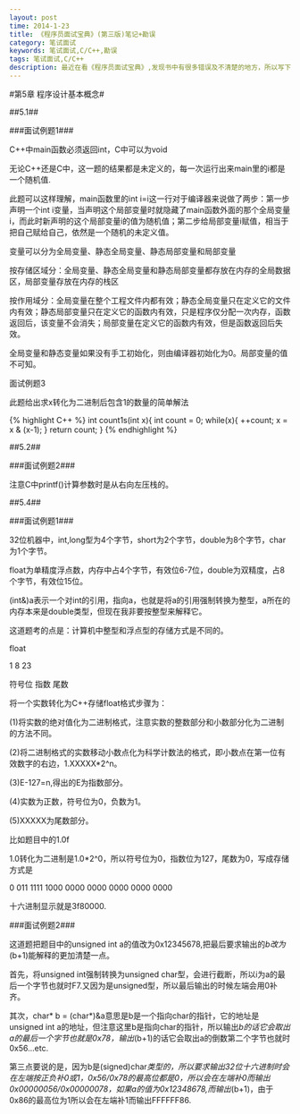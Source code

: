```yaml
---
layout: post
time: 2014-1-23
title: 《程序员面试宝典》(第三版)笔记+勘误
category: 笔试面试
keywords: 笔试面试,C/C++,勘误
tags: 笔试面试,C/C++
description: 最近在看《程序员面试宝典》,发现书中有很多错误及不清楚的地方，所以写下来给自己，也给觉得有用的大家。
---
```


#第5章 程序设计基本概念#

##5.1##

###面试例题1###

C++中main函数必须返回int，C中可以为void

无论C++还是C中，这一题的结果都是未定义的，每一次运行出来main里的i都是一个随机值.

此题可以这样理解，main函数里的int i=i这一行对于编译器来说做了两步：第一步声明一个int i变量，当声明这个局部变量时就隐藏了main函数外面的那个全局变量i，而此时新声明的这个局部变量i的值为随机值；第二步给局部变量i赋值，相当于把自己赋给自己，依然是一个随机的未定义值。

变量可以分为全局变量、静态全局变量、静态局部变量和局部变量

按存储区域分：全局变量、静态全局变量和静态局部变量都存放在内存的全局数据区，局部变量存放在内存的栈区

按作用域分：全局变量在整个工程文件内都有效；静态全局变量只在定义它的文件内有效；静态局部变量只在定义它的函数内有效，只是程序仅分配一次内存，函数返回后，该变量不会消失；局部变量在定义它的函数内有效，但是函数返回后失效。

全局变量和静态变量如果没有手工初始化，则由编译器初始化为0。局部变量的值不可知。

面试例题3

此题给出求x转化为二进制后包含1的数量的简单解法

{% highlight C++ %}
int count1s(int x){
	int count = 0;
	while(x){
		++count;
		x = x & (x-1);
	}
	return count;
}
{% endhighlight %}

##5.2##

###面试例题2###

注意C中printf()计算参数时是从右向左压栈的。

##5.4##

###面试例题1###

32位机器中，int,long型为4个字节，short为2个字节，double为8个字节，char为1个字节。

float为单精度浮点数，内存中占4个字节，有效位6-7位，double为双精度，占8个字节，有效位15位。

(int&)a表示一个对int的引用，指向a，也就是将a的引用强制转换为整型，a所在的内存本来是double类型，但现在我非要按整型来解释它。

这道题考的点是：计算机中整型和浮点型的存储方式是不同的。

float

1		8		23

符号位 指数    尾数

将一个实数转化为C++存储float格式步骤为：

(1)将实数的绝对值化为二进制格式，注意实数的整数部分和小数部分化为二进制的方法不同。

(2)将二进制格式的实数移动小数点化为科学计数法的格式，即小数点在第一位有效数字的右边，1.XXXXX*2^n。

(3)E-127=n,得出的E为指数部分。

(4)实数为正数，符号位为0，负数为1。

(5)XXXXX为尾数部分。

比如题目中的1.0f

1.0转化为二进制是1.0*2^0，所以符号位为0，指数位为127，尾数为0，写成存储方式是

0 011 1111 1000 0000 0000 0000 0000 0000

十六进制显示就是3f80000.

###面试例题2###

这道题把题目中的unsigned int a的值改为0x12345678,把最后要求输出的*b改为*(b+1)能解释的更加清楚一点。

首先，将unsigned int强制转换为unsigned char型，会进行截断，所以i为a的最后一个字节也就时F7.又因为是unsigned型，所以最后输出的时候左端会用0补齐。

其次，char* b = (char*)&a意思是b是一个指向char的指针，它的地址是unsigned int a的地址，但注意这里b是指向char的指针，所以输出*b的话它会取出a的最后一个字节也就是0x78，输出*(b+1)的话它会取出a的倒数第二个字节也就时0x56...etc.

第三点要说的是，因为b是(signed)char*类型的，所以要求输出32位十六进制时会在左端按正负补0或1，0x56/0x78的最高位都是0，所以会在左端补0而输出0x00000056/0x00000078，如果a的值为0x12348678,而输出*(b+1)，由于0x86的最高位为1所以会在左端补1而输出FFFFFF86.

